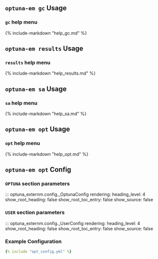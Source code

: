 ## `optuna-em gc` Usage

### `gc` help menu

{% include-markdown "help_gc.md" %}

## `optuna-em results` Usage

### `results` help menu

{% include-markdown "help_results.md" %}

## `optuna-em sa` Usage

### `sa` help menu

{% include-markdown "help_sa.md" %}

## `optuna-em opt` Usage

### `opt` help menu

{% include-markdown "help_opt.md" %}

## `optuna-em opt` Config

### `OPTUNA` section parameters

::: optuna_externm.config._OptunaConfig
    rendering:
      heading_level: 4
      show_root_heading: false
      show_root_toc_entry: false
      show_source: false

### `USER` section parameters

::: optuna_externm.config._UserConfig
    rendering:
      heading_level: 4
      show_root_heading: false
      show_root_toc_entry: false
      show_source: false

### Example Configuration

~~~yaml
{% include "opt_config.yml" %}
~~~
